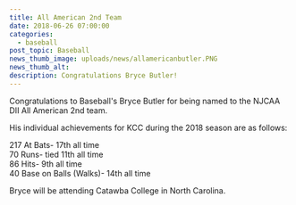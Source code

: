 ```yaml
---
title: All American 2nd Team
date: 2018-06-26 07:00:00
categories:
  - baseball
post_topic: Baseball
news_thumb_image: uploads/news/allamericanbutler.PNG
news_thumb_alt:
description: Congratulations Bryce Butler!
---
```


Congratulations to Baseball's Bryce Butler for being named to the NJCAA DII All American 2nd team.

His individual achievements for KCC during the 2018 season are as follows:

217 At Bats- 17th all time<br>70 Runs- tied 11th all time<br>86 Hits- 9th all time<br>40 Base on Balls (Walks)- 14th all time

Bryce will be attending Catawba College in North Carolina.
